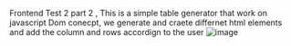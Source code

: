 Frontend Test 2 part 2 , This is a simple table generator that work on javascript Dom conecpt, we generate and craete differnet html elements  and add the column and rows accordign to the user
![image](https://github.com/amrinder1189/Test2_Part2/assets/59329623/59f36c0b-4e97-4a57-98e5-25059d92ebd1)
